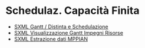 # Schedulaz. Capacità Finita
- [SXML Gantt &#x2f; Distinta e Schedulazione](Sorgenti/V3/ASE/S5SER_01.md)
- [SXML Visualizzazione Gantt Impegni Risorse](Sorgenti/V3/ASE/S5SER_02.md)
- [SXML Estrazione dati MPPIAN](Sorgenti/V3/ASE/S5SMIN_TR.md)
